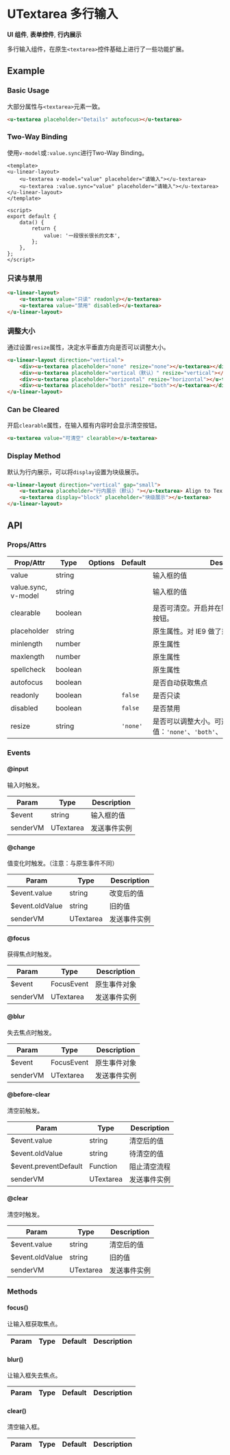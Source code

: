 <!-- 该 README.md 根据 api.yaml 和 docs/*.md 自动生成，为了方便在 GitHub 和 NPM 上查阅。如需修改，请查看源文件 -->

# UTextarea 多行输入

**UI 组件**, **表单控件**, **行内展示**

多行输入组件，在原生`<textarea>`控件基础上进行了一些功能扩展。

## Example
### Basic Usage

大部分属性与`<textarea>`元素一致。

``` html
<u-textarea placeholder="Details" autofocus></u-textarea>
```

### Two-Way Binding

使用`v-model`或`:value.sync`进行Two-Way Binding。

``` vue
<template>
<u-linear-layout>
    <u-textarea v-model="value" placeholder="请输入"></u-textarea>
    <u-textarea :value.sync="value" placeholder="请输入"></u-textarea>
</u-linear-layout>
</template>

<script>
export default {
    data() {
        return {
            value: '一段很长很长的文本',
        };
    },
};
</script>
```

### 只读与禁用

``` html
<u-linear-layout>
    <u-textarea value="只读" readonly></u-textarea>
    <u-textarea value="禁用" disabled></u-textarea>
</u-linear-layout>
```

### 调整大小

通过设置`resize`属性，决定水平垂直方向是否可以调整大小。

``` html
<u-linear-layout direction="vertical">
    <div><u-textarea placeholder="none" resize="none"></u-textarea></div>
    <div><u-textarea placeholder="vertical（默认）" resize="vertical"></u-textarea></div>
    <div><u-textarea placeholder="horizontal" resize="horizontal"></u-textarea></div>
    <div><u-textarea placeholder="both" resize="both"></u-textarea></div>
</u-linear-layout>
```

### Can be Cleared

开启`clearable`属性，在输入框有内容时会显示清空按钮。

``` html
<u-textarea value="可清空" clearable></u-textarea>
```

### Display Method

默认为行内展示，可以将`display`设置为块级展示。

``` html
<u-linear-layout direction="vertical" gap="small">
    <u-textarea placeholder="行内展示（默认）"></u-textarea> Align to Text
    <u-textarea display="block" placeholder="块级展示"></u-textarea>
</u-linear-layout>
```

## API
### Props/Attrs

| Prop/Attr | Type | Options | Default | Description |
| --------- | ---- | ------- | ------- | ----------- |
| value | string |  |  | 输入框的值 |
| value.sync, v-model | string |  |  | 输入框的值 |
| clearable | boolean |  |  | 是否可清空。开启并在输入框有内容时会显示清空按钮。 |
| placeholder | string |  |  | 原生属性。对 IE9 做了兼容。 |
| minlength | number |  |  | 原生属性 |
| maxlength | number |  |  | 原生属性 |
| spellcheck | boolean |  |  | 原生属性 |
| autofocus | boolean |  |  | 是否自动获取焦点 |
| readonly | boolean |  | `false` | 是否只读 |
| disabled | boolean |  | `false` | 是否禁用 |
| resize | string |  | `'none'` | 是否可以调整大小。可选值：`'none'`、`'both'`、`'horizontal'`、`'vertical'` |

### Events

#### @input

输入时触发。

| Param | Type | Description |
| ----- | ---- | ----------- |
| $event | string | 输入框的值 |
| senderVM | UTextarea | 发送事件实例 |

#### @change

值变化时触发。（注意：与原生事件不同）

| Param | Type | Description |
| ----- | ---- | ----------- |
| $event.value | string | 改变后的值 |
| $event.oldValue | string | 旧的值 |
| senderVM | UTextarea | 发送事件实例 |

#### @focus

获得焦点时触发。

| Param | Type | Description |
| ----- | ---- | ----------- |
| $event | FocusEvent | 原生事件对象 |
| senderVM | UTextarea | 发送事件实例 |

#### @blur

失去焦点时触发。

| Param | Type | Description |
| ----- | ---- | ----------- |
| $event | FocusEvent | 原生事件对象 |
| senderVM | UTextarea | 发送事件实例 |

#### @before-clear

清空前触发。

| Param | Type | Description |
| ----- | ---- | ----------- |
| $event.value | string | 清空后的值 |
| $event.oldValue | string | 待清空的值 |
| $event.preventDefault | Function | 阻止清空流程 |
| senderVM | UTextarea | 发送事件实例 |

#### @clear

清空时触发。

| Param | Type | Description |
| ----- | ---- | ----------- |
| $event.value | string | 清空后的值 |
| $event.oldValue | string | 旧的值 |
| senderVM | UTextarea | 发送事件实例 |

### Methods

#### focus()

让输入框获取焦点。

| Param | Type | Default | Description |
| ----- | ---- | ------- | ----------- |

#### blur()

让输入框失去焦点。

| Param | Type | Default | Description |
| ----- | ---- | ------- | ----------- |

#### clear()

清空输入框。

| Param | Type | Default | Description |
| ----- | ---- | ------- | ----------- |
